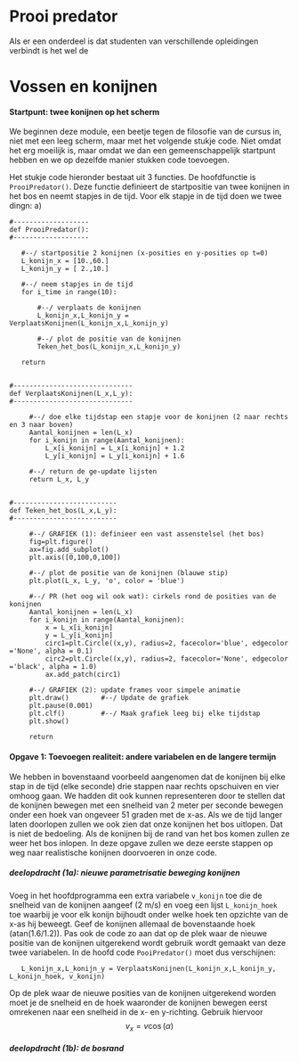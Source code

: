 # Prooi predator #

Als er een onderdeel is dat studenten van verschillende opleidingen verbindt is het wel de 

# Vossen en konijnen



#### Startpunt: twee konijnen op het scherm

We beginnen deze module, een beetje tegen de filosofie van de cursus in, niet met een leeg scherm, maar met het volgende stukje code. Niet omdat het erg moeilijk is, maar omdat we dan een gemeenschappelijk startpunt hebben en we op dezelfde manier stukken code toevoegen.

Het stukje code hieronder bestaat uit 3 functies. De hoofdfunctie is `ProoiPredator()`. Deze functie definieert de startpositie van twee konijnen in het bos en neemt stapjes in de tijd. Voor elk stapje in de tijd doen we twee dingn: a) 

    #-------------------
    def ProoiPredator():
    #-------------------

       #--/ startpositie 2 konijnen (x-posities en y-posities op t=0)
       L_konijn_x = [10.,60.]  
       L_konijn_y = [ 2.,10.]  
   
       #--/ neem stapjes in de tijd
       for i_time in range(10):

           #--/ verplaats de konijnen
           L_konijn_x,L_konijn_y = VerplaatsKonijnen(L_konijn_x,L_konijn_y)    

           #--/ plot de positie van de konijnen
           Teken_het_bos(L_konijn_x,L_konijn_y)
                                                                                                                                                                                                                                                                                                                                                                                                                                                                                                                                         
       return


    #------------------------------
    def VerplaatsKonijnen(L_x,L_y):
    #------------------------------

         #--/ doe elke tijdstap een stapje voor de konijnen (2 naar rechts en 3 naar boven)
         Aantal_konijnen = len(L_x)   
         for i_konijn in range(Aantal_konijnen):
             L_x[i_konijn] = L_x[i_konijn] + 1.2 
             L_y[i_konijn] = L_y[i_konijn] + 1.6 
  
         #--/ return de ge-update lijsten
         return L_x, L_y


    #--------------------------
    def Teken_het_bos(L_x,L_y):
    #--------------------------

         #--/ GRAFIEK (1): definieer een vast assenstelsel (het bos)
         fig=plt.figure()
         ax=fig.add_subplot()
         plt.axis([0,100,0,100])

         #--/ plot de positie van de konijnen (blauwe stip)
         plt.plot(L_x, L_y, 'o', color = 'blue')   

         #--/ PR (het oog wil ook wat): cirkels rond de posities van de konijnen
         Aantal_konijnen = len(L_x)   
         for i_konijn in range(Aantal_konijnen):
             x = L_x[i_konijn]
             y = L_y[i_konijn]
             circ1=plt.Circle((x,y), radius=2, facecolor='blue', edgecolor ='None', alpha = 0.1)  
             circ2=plt.Circle((x,y), radius=2, facecolor='None', edgecolor ='black', alpha = 1.0)
             ax.add_patch(circ1)
        
         #--/ GRAFIEK (2): update frames voor simpele animatie
         plt.draw()        #--/ Update de grafiek
         plt.pause(0.001)
         plt.clf()         #--/ Maak grafiek leeg bij elke tijdstap
         plt.show()
 
         return




#### Opgave 1: Toevoegen realiteit: andere variabelen en de langere termijn

We hebben in bovenstaand voorbeeld aangenomen dat de konijnen bij elke stap in de tijd (elke seconde) drie stappen naar rechts opschuiven en vier omhoog gaan. We hadden dit ook kunnen representeren door te stellen dat de konijnen bewegen met een snelheid van 2 meter per seconde bewegen onder een hoek van ongeveer 51 graden met de x-as. Als we de tijd langer laten doorlopen zullen we ook zien dat onze konijnen het bos uitlopen. Dat is niet de bedoeling. Als de konijnen bij de rand van het bos komen zullen ze weer het bos inlopen. In deze opgave zullen we deze eerste stappen op weg naar realistische konijnen doorvoeren in onze code.

##### deelopdracht (1a): nieuwe parametrisatie beweging konijnen

Voeg in het hoofdprogramma een extra variabele `v_konijn` toe die de snelheid van de konijnen aangeef (2 m/s) en voeg een lijst `L_konijn_hoek` toe waarbij je voor elk konijn bijhoudt onder welke hoek ten opzichte van de x-as hij beweegt. Geef de konijnen allemaal de bovenstaande hoek (atan(1.6/1.2)). Pas ook de code zo aan dat op de plek waar de nieuwe positie van de konijnen uitgerekend wordt gebruik wordt gemaakt van deze twee variabelen. In de hoofd code `PooiPredator()` moet dus verschijnen:

       L_konijn_x,L_konijn_y = VerplaatsKonijnen(L_konijn_x,L_konijn_y, L_konijn_hoek, v_konijn)    


Op de plek waar de nieuwe posities van de konijnen uitgerekend worden moet je de snelheid en de hoek waaronder de konijnen bewegen eerst omrekenen naar een  snelheid in de x- en y-richting. Gebruik hiervoor $$v_x = v \cos(\alpha)$$


##### deelopdracht (1b): de bosrand









